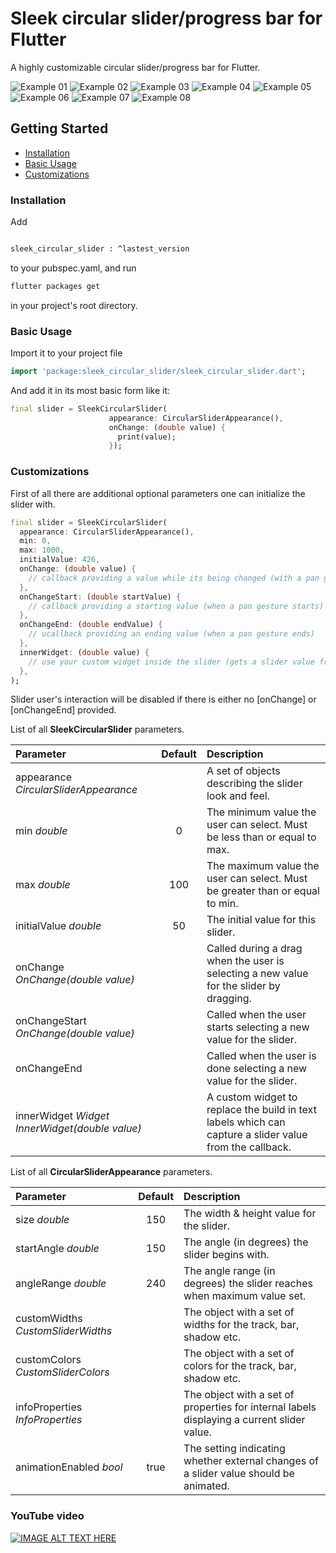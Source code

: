 # Sleek circular slider/progress bar for Flutter

A highly customizable circular slider/progress bar for Flutter.

![Example 01](./docs/sleek_circular_slider00.GIF) ![Example 02](./docs/sleek_circular_slider01.GIF)
![Example 03](./docs/sleek_circular_slider02.GIF) ![Example 04](./docs/sleek_circular_slider03.GIF)
![Example 05](./docs/sleek_circular_slider04.GIF) ![Example 06](./docs/sleek_circular_slider05.GIF)
![Example 07](./docs/sleek_circular_slider06.GIF) ![Example 08](./docs/sleek_circular_slider07.GIF)

## Getting Started

- [Installation](#installation)
- [Basic Usage](#basic-usage)
- [Customizations](#customizations)

### Installation

Add

```bash

sleek_circular_slider : ^lastest_version

```

to your pubspec.yaml, and run

```bash
flutter packages get
```

in your project's root directory.

### Basic Usage


Import it to your project file

```dart
import 'package:sleek_circular_slider/sleek_circular_slider.dart';
```

And add it in its most basic form like it:

```dart
final slider = SleekCircularSlider(
                      appearance: CircularSliderAppearance(),
                      onChange: (double value) {
                        print(value);
                      });
```

### Customizations

First of all there are additional optional parameters one can initialize the slider with.

```dart
final slider = SleekCircularSlider(
  appearance: CircularSliderAppearance(),
  min: 0,
  max: 1000,
  initialValue: 426,
  onChange: (double value) {
    // callback providing a value while its being changed (with a pan gesture)
  },
  onChangeStart: (double startValue) {
    // callback providing a starting value (when a pan gesture starts)
  },
  onChangeEnd: (double endValue) {
    // ucallback providing an ending value (when a pan gesture ends)
  },
  innerWidget: (double value) {
    // use your custom widget inside the slider (gets a slider value from the callback)
  },
);
```
Slider user's interaction will be disabled if there is either no [onChange] or [onChangeEnd] provided.

List of all **SleekCircularSlider** parameters.

| Parameter                 |                       Default                       | Description                                                                                                             |
| :------------------------ | :-------------------------------------------------: | :---------------------------------------------------------------------------------------------------------------------- |
| appearance *CircularSliderAppearance*    |                                                     | A set of objects describing the slider look and feel.                                                             |
| min *double*                     |                         0                           | The minimum value the user can select.  Must be less than or equal to max. |
| max *double*                     |                         100                         | The maximum value the user can select. Must be greater than or equal to min.  |
| initialValue *double*            |                          50                         | The initial value for this slider.                       |
| onChange *OnChange(double value)*|                                                     | Called during a drag when the user is selecting a new value for the slider by dragging. |
| onChangeStart *OnChange(double value)* |                                               | Called when the user starts selecting a new value for the slider. |
| onChangeEnd                      |                                                     | Called when the user is done selecting a new value for the slider. |
| innerWidget *Widget InnerWidget(double value)* |                                       | A custom widget to replace the build in text labels which can capture a slider value from the callback. |


List of all **CircularSliderAppearance** parameters.

| Parameter                 |                       Default                       | Description                                                                                                             |
| :------------------------ | :-------------------------------------------------: | :---------------------------------------------------------------------------------------------------------------------- |
| size *double*                    |                        150                          | The width & height value for the slider.                    |
| startAngle *double*              |                        150                          | The angle (in degrees) the slider begins with.            |
| angleRange *double*              |                        240                          | The angle range (in degrees) the slider reaches when maximum value set.  |
| customWidths *CustomSliderWidths*|                                                     | The object with a set of widths for the track, bar, shadow etc.        |
| customColors *CustomSliderColors*|                                                     | The object with a set of colors for the track, bar, shadow etc.        |
| infoProperties *InfoProperties*  |                                                     | The object with a set of properties for internal labels displaying a current slider value. |
| animationEnabled *bool*          |                       true                          | The setting indicating whether external changes of a slider value should be animated.  |

### YouTube video

[![IMAGE ALT TEXT HERE](http://img.youtube.com/vi/ECXdRYs89QY/0.jpg)](https://youtu.be/ECXdRYs89QY)

